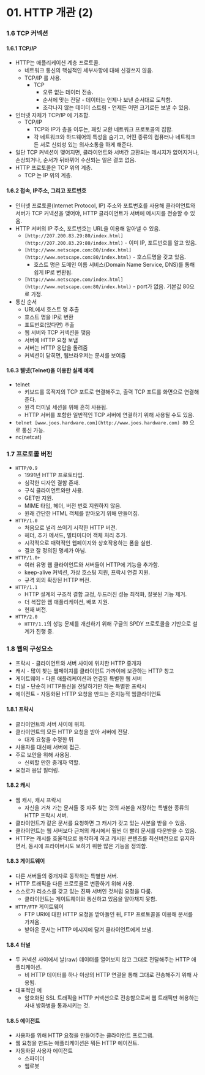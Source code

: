 # 01. HTTP 개관 \(2\)

### 1.6 TCP 커넥션

#### 1.6.1 TCP/_IP_

* HTTP는 애플리케이션 계층 프로토콜.
  * 네트워크 통신의 핵심적인 세부사항에 대해 신경쓰지 않음.
  * TCP/IP 를 사용.
    * TCP
      * 오류 없는 데이터 전송.
      * 순서에 맞는 전달 - 데이터는 언제나 보낸 순서대로 도착함.
      * 조각나지 않는 데이터 스트림 - 언제든 어떤 크기로든 보낼 수 있음.
* 인터넷 자체가 TCP/IP 에 기초함.
  * TCP/IP
    * TCP와 IP가 층을 이루는, 패킷 교환 네트워크 프로토콜의 집합.
    * 각 네트워크와 하드웨어의 특성을 숨기고, 어떤 종류의 컴퓨터나 네트워크든 서로 신뢰성 있는 의사소통을 하게 해준다.
* 일단 TCP 커넥션이 맺어지면, 클라이언트와 서버간 교환되는 메시지가 없어지거나, 손상되거나, 순서가 뒤바뀌어 수신되는 일은 결코 없음.
* HTTP 프로토콜은 TCP 위의 계층.
  * TCP 는 IP 위의 계층.

#### 1.6.2 접속, IP주소, 그리고 포트번호

* 인터넷 프로토콜\(Internet Protocol, IP\) 주소와 포트번호를 사용해 클라이언트와 서버가 TCP 커넥션을 맺어야, HTTP 클라이언트가 서버에 메시지를 전송할 수 있음.
* HTTP 서버의 IP 주소, 포트번호는 URL을 이용해 알아낼 수 있음.
  * `[http://207.200.83.29:80/index.html](http://207.200.83.29:80/index.html)` - 이미 IP, 포트번호를 알고 있음.
  * `[http://www.netscape.com:80/index.html](http://www.netscape.com:80/index.html)` - 호스트명을 갖고 있음.
    * 호스트 명은 도메인 이름 서비스\(Domain Name Service, DNS\)를 통해 쉽게 IP로 변환됨.
  * `[http://www.netscape.com/index.html](http://www.netscape.com:80/index.html)` - port가 없음. 기본값 80으로 가정.
* 통신 순서
  * URL에서 호스트 명 추출
  * 호스트 명을 IP로 변환
  * 포트번호\(있다면\) 추출
  * 웹 서버와 TCP 커넥션을 맺음
  * 서버에 HTTP 요청 보냄
  * 서버는 HTTP 응답을 돌려줌
  * 커넥션이 닫히면, 웹브라우저는 문서를 보여줌

#### 1.6.3 텔넷\(Telnet\)을 이용한 실제 예제

* telnet
  * 키보드를 목적지의 TCP 포트로 연결해주고, 출력 TCP 포트를 화면으로 연결해준다.
  * 원격 터미널 세션을 위해 흔히 사용됨.
  * HTTP 서버를 포함한 일반적인 TCP 서버에 연결하기 위해 사용될 수도 있음.
* `telnet [www.joes.hardware.com](http://www.joes.hardware.com) 80` 으로 통신 가능.
* nc\(netcat\)

### 1.7 프로토콜 버전

* `HTTP/0.9`
  * 1991년 HTTP 프로토타입.
  * 심각한 디자인 결함 존재.
  * 구식 클라이언트와만 사용.
  * GET만 지원.
  * MIME 타입, 헤더, 버전 번호 지원하지 않음.
  * 원래 간단한 HTML 객체를 받아오기 위해 만들어짐.
* `HTTP/1.0`
  * 처음으로 널리 쓰이기 시작한 HTTP 버전.
  * 헤더, 추가 메서드, 멀티미디어 객체 처리 추가.
  * 시각적으로 매력적인 웹페이지와 상호작용하는 폼을 실현.
  * 결코 잘 정의된 명세가 아님.
* `HTTP/1.0+`
  * 여러 유명 웹 클라이언트와 서버들이 HTTP에 기능을 추가함.
  * keep-alive 커넥션, 가상 호스팅 지원, 프락시 연결 지원.
  * 규격 외의 확장된 HTTP 버전.
* `HTTP/1.1`
  * HTTP 설계의 구조적 결함 교정, 두드러진 성능 최적화, 잘못된 기능 제거.
  * 더 복잡한 웹 애플리케이션, 배포 지원.
  * 현재 버전.
* `HTTP/2.0`
  * `HTTP/1.1`의 성능 문제를 개선하기 위해 구글의 SPDY 프로토콜을 기반으로 설계가 진행 중.

### 1.8 웹의 구성요소

* 프락시 - 클라이언트와 서버 사이에 위치한 HTTP 중개자
* 캐시 - 많이 찾는 웹페이지를 클라이언트 가까이에 보관하는 HTTP 창고
* 게이트웨이 - 다른 애플리케이션과 연결된 특별한 웹 서버
* 터널 - 단순히 HTTP통신을 전달하기만 하는 특별한 프락시
* 에이전트 - 자동화된 HTTP 요청을 만드는 준지능적 웹클라이언트

#### 1.8.1 프락시

* 클라이언트와 서버 사이에 위치.
* 클라이언트의 모든 HTTP 요청을 받아 서버에 전달.
  * 대개 요청을 수정한 뒤
* 사용자를 대신해 서버에 접근.
* 주로 보안을 위해 사용됨.
  * 신뢰할 만한 중개자 역할.
* 요청과 응답 필터링.

#### 1.8.2 캐시

* 웹 캐시, 캐시 프락시
  * 자신을 거쳐 가는 문서들 중 자주 찾는 것의 사본을 저장하는 특별한 종류의 HTTP 프락시 서버.
* 클라이언트가 같은 문서를 요청하면 그 캐시가 갖고 있는 사본을 받을 수 있음.
* 클라이언트는 웹 서버보다 근처의 캐시에서 훨씬 더 빨리 문서를 다운받을 수 있음.
* HTTP는 캐시를 효율적으로 동작하게 하고 캐시된 콘텐츠를 최신버전으로 유지하면서, 동시에 프라이버시도 보하기 위한 많은 기능을 정의함.

#### 1.8.3 게이트웨이

* 다른 서버들의 중개자로 동작하는 특별한 서버.
* HTTP 트래픽을 다른 프로토콜로 변환하기 위해 사용.
* 스스로가 리소스를 갖고 있는 진짜 서버인 것처럼 요청을 다룸.
  * 클라이언트는 게이트웨이와 통신하고 있음을 알아채지 못함.
* `HTTP/FTP` 게이트웨이
  * FTP URI에 대한 HTTP 요청을 받아들인 뒤, FTP 프로토콜을 이용해 문서를 가져옴.
  * 받아온 문서는 HTTP 메시지에 담겨 클라이언트에게 보냄.

#### 1.8.4 터널

* 두 커넥션 사이에서 날\(raw\) 데이터를 열어보지 않고 그대로 전달해주는 HTTP 애플리케이션.
  * 비 HTTP 데이터를 하나 이상의 HTTP 연결을 통해 그대로 전송해주기 위해 사용됨.
* 대표적인 예
  * 암호화된 SSL 트래픽을 HTTP 커넥션으로 전송함으로써 웹 트래픽만 허용하는 사내 방화병을 통과시키는 것.

#### 1.8.5 에이전트

* 사용자를 위해 HTTP 요청을 만들어주는 클라이언트 프로그램.
* 웹 요청을 만드는 애플리케이션은 뭐든 HTTP 에이전트.
* 자동화된 사용자 에이전트
  * 스파이더
  * 웹로봇

